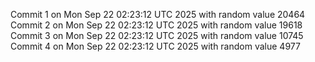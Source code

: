Commit 1 on Mon Sep 22 02:23:12 UTC 2025 with random value 20464
Commit 2 on Mon Sep 22 02:23:12 UTC 2025 with random value 19618
Commit 3 on Mon Sep 22 02:23:12 UTC 2025 with random value 10745
Commit 4 on Mon Sep 22 02:23:12 UTC 2025 with random value 4977
